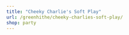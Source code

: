 ```yaml
---
title: "Cheeky Charlie's Soft Play"
url: /greenhithe/cheeky-charlies-soft-play/
shop: party
---
```

